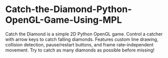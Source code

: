 # Catch-the-Diamond-Python-OpenGL-Game-Using-MPL
Catch the Diamond is a simple 2D Python OpenGL game. Control a catcher with arrow keys to catch falling diamonds. Features custom line drawing, collision detection, pause/restart buttons, and frame rate–independent movement. Try to catch as many diamonds as possible before missing!
